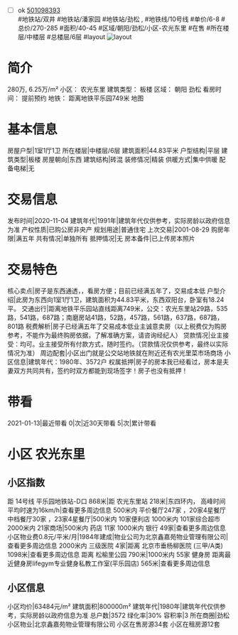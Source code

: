 - [ ] ok [501098393](https://bj.5i5j.com/ershoufang/501098393.html)  
 #地铁站/双井 #地铁站/潘家园 #地铁站/劲松 ,  #地铁线/10号线
#单价/6-8 #总价/270-285 #面积/40-45   #区域/朝阳/劲松/小区-农光东里 #在售 #所在楼层/中楼层 #总楼层/6层 #layout 
![layout](http://image2a.5i5j.com/bdir/layout/4343441ade6e4e6f82d1f4a8edd20234.jpg_P5.jpg) 
# 简介 
 280万,  6.25万/m² 
小区： 农光东里
建筑类型： 板楼
区域： 朝阳 劲松
看房时间： 提前预约
地铁： 距离地铁平乐园749米 地图
# 基本信息 
 房屋户型|1室1厅1卫
所在楼层|中楼层/6层
建筑面积|44.83平米
户型结构|平层
建筑类型|板楼
房屋朝向|东西
建筑结构|砖混
装修情况|精装
供暖方式|集中供暖
配备电梯|无
# 交易信息 
 发布时间|2020-11-04
建筑年代|1991年|建筑年代仅供参考，实际房龄以政府信息为准
产权性质|已购公房非央产
规划用途|普通住宅
上次交易|2001-08-29
购房年限|满五年
共有情况|单独所有
抵押情况|无
房本备件|已上传房本照片
# 交易特色 
 核心卖点|房子是东西通透，，看房方便；目前已经满五年了，交易成本低
户型介绍|此房为东西向1室1厅1卫，建筑面积为44.83平米，东西双阳台，卧室有18.24平。
交通出行|距离地铁平乐园站直线距离749米，公交：农光东里站29路，535路，541路，687路；南磨房站41路，52路，457路，561路，637路，687路，801路
税费解析|房子已经满五年了交易成本低业主诚意卖房（以上税费仅为购房参考，不能作为最终购房依据，了解准确方案，请咨询经纪人）
贷款情况|业主接受：均可。业主接受所有付款方式，随时签约。（贷款情况仅供参考，最终以实际情况为准）
周边配套|小区出门就是公交站地铁就在附近还有农光里菜市场商场
小区信息|建筑年代：1980年、3572户
权属抵押|房子的房本我已经看过，房本是夫妻双方共同共有，签约时双方都能到现场签字！房子也没有抵押！
# 带看 
 2021-01-13|最近带看	 0|次|近30天带看	 5|次|累计带看
# 小区 农光东里
## 小区指数 
 距 14号线 平乐园地铁站-D口 868米|距 农光东里站 218米|东四环内， 高峰时间平均时速为16km/h|查看更多周边信息
500米内 平价餐厅247家 ，20家4星餐厅
中档餐厅30家 ，23家4星餐厅|500米内 10家便利店
1000米内 101家综合超市
2000米内 21家商场|500米内 药店 11家
1000米内 银行 49家|查看更多周边信息
小区物业费0.8元/平米/月|1984年建成|物业公司为北京鑫嘉苑物业管理有限公司|查看更多周边信息
2000米内 三级医院 4家|距离 北京市垂杨柳医院 (三甲/A类) 1098米|查看更多周边信息
距离 松榆里公园 790米|1000米内 55家 健身房
距离最近健身房lifegym专业健身私教工作室(平乐园店) 565米|查看更多周边信息
## 小区信息 
 小区均价|63484元/m²
建筑面积|800000m²
建筑年代|1980年|建筑年代仅供参考，实际房龄以政府信息为准
总户数|3572
绿化率|30%
容积率|3
所在商圈|劲松
小区物业|北京鑫嘉苑物业管理有限公司
小区在售房源34套
小区在租房源12套
